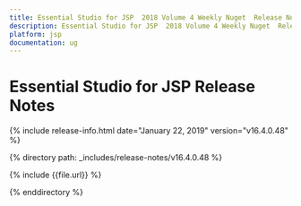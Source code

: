 ```yaml
---
title: Essential Studio for JSP  2018 Volume 4 Weekly Nuget  Release Notes  
description: Essential Studio for JSP  2018 Volume 4 Weekly Nuget  Release Notes  
platform: jsp
documentation: ug
---
```


# Essential Studio for JSP  Release Notes  

{% include release-info.html date="January 22, 2019"  version="v16.4.0.48" %} 


{% directory path: _includes/release-notes/v16.4.0.48 %}

{% include {{file.url}} %}

{% enddirectory %}